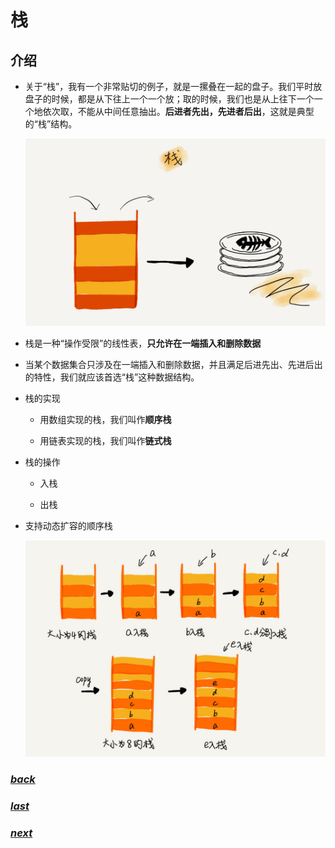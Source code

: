 # 栈

## 介绍

- 关于“栈”，我有一个非常贴切的例子，就是一摞叠在一起的盘子。我们平时放盘子的时候，都是从下往上一个一个放；取的时候，我们也是从上往下一个一个地依次取，不能从中间任意抽出。**后进者先出，先进者后出**，这就是典型的“栈”结构。

    ![](./picture/栈原理.jpg)

- 栈是一种“操作受限”的线性表，**只允许在一端插入和删除数据**

- 当某个数据集合只涉及在一端插入和删除数据，并且满足后进先出、先进后出的特性，我们就应该首选“栈”这种数据结构。
  
- 栈的实现
    
    - 用数组实现的栈，我们叫作**顺序栈**
    
    - 用链表实现的栈，我们叫作**链式栈**

- 栈的操作

    - 入栈
    
    - 出栈

- 支持动态扩容的顺序栈

    ![](./picture/入栈.jpg)


### [*back*](../)

### [*last*](../2.链表)

### [*next*](../4.队列)



